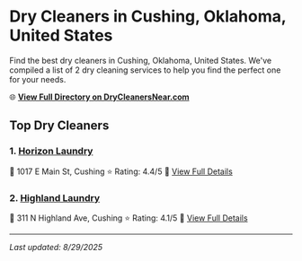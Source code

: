 # Dry Cleaners in Cushing, Oklahoma, United States

Find the best dry cleaners in Cushing, Oklahoma, United States. We've compiled a list of 2 dry cleaning services to help you find the perfect one for your needs.

🌐 **[View Full Directory on DryCleanersNear.com](https://drycleanersnear.com/city/US/Oklahoma/Cushing)**

## Top Dry Cleaners

### 1. [Horizon Laundry](https://drycleanersnear.com/dryCleaner/686c7bab4f42799737d40e48/horizon-laundry)
📍 1017 E Main St, Cushing
⭐ Rating: 4.4/5
🔗 [View Full Details](https://drycleanersnear.com/dryCleaner/686c7bab4f42799737d40e48/horizon-laundry)

### 2. [Highland Laundry](https://drycleanersnear.com/dryCleaner/686c7ba94f42799737d40e07/highland-laundry)
📍 311 N Highland Ave, Cushing
⭐ Rating: 4.1/5
🔗 [View Full Details](https://drycleanersnear.com/dryCleaner/686c7ba94f42799737d40e07/highland-laundry)


---

*Last updated: 8/29/2025*
